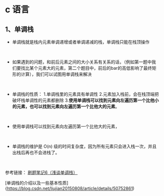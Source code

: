 
# c 语言 

## 1、单调栈

- 单调栈就是栈内元素单调递增或者单调递减的栈，单调栈只能在栈顶操作
<br>

- 如果遇到的问题，和前后元素之间的大小关系有关系的话，（例如第一题中我们要找比某个元素大的元素，第二个题目中，前后的bar的高低影响了最终矩形的计算），我们可以试图用单调栈来解决
<br>

- 单调栈的性质：
1.单调栈里的元素具有单调性
2.元素加入栈前，会在栈顶端把破坏栈单调性的元素都删除
3.**使用单调栈可以找到元素向左遍历第一个比他小的元素，也可以找到元素向左遍历第一个比他大的元素**。
<br>

- 使用单调栈可以找到元素向左遍历第一个比他大的元素，
<br>

- 单调栈的维护是 O(n) 级的时间复杂度，因为所有元素只会进入栈一次，并且出栈后再也不会进栈了。
<br>

参考链接：
[刷题笔记6（浅谈单调栈）](https://zhuanlan.zhihu.com/p/26465701)
<br>

[单调栈的介绍以及一些基本性质]{https://blog.csdn.net/liujian20150808/article/details/50752861)










